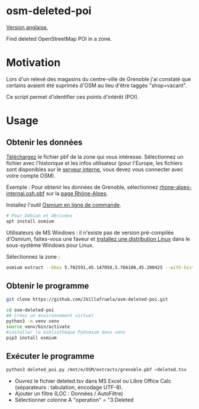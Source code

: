 
# osm-deleted-poi

[Version anglaise.](README.md)

Find deleted OpenStreetMap POI in a zone.

# Motivation

Lors d'un relevé des magasins du centre-ville de Grenoble j'ai constaté que certains avaient été suprimés d'OSM au lieu d'être taggés "shop=vacant".

Ce script permet d'identifier ces points d'intérêt (POI).

# Usage

## Obtenir les données

[Téléchargez](https://download.geofabrik.de/) le fichier pbf de la zone qui vous intéresse. Sélectionnez un fichier avec l'historique et les infos utilisateur (pour l'Europe, les fichiers sont disponibles sur le [serveur interne](https://osm-internal.download.geofabrik.de/), vous devez vous connecter avec votre compte OSM).

Exemple : Pour obtenir les données de Grenoble, sélectionnez [rhone-alpes-internal.osh.pbf](https://osm-internal.download.geofabrik.de/europe/france/rhone-alpes-internal.osh.pbf) sur la [page Rhône-Alpes](https://osm-internal.download.geofabrik.de/europe/france/rhone-alpes.html).   

Installez l'outil [Osmium en ligne de commande](https://osmcode.org/osmium-tool/). 

```bash
# Pour Debian et dérivées
apt install osmium 
```

Utilisateurs de MS Windows : il n'existe pas de version pré-compilée d'Osmium, faites-vous une faveur et [installez une distribution Linux](https://learn.microsoft.com/en-us/windows/wsl/install) dans le sous-système Windows pour Linux.

Sélectionnez la zone :

```bash
osmium extract --bbox 5.702591,45.147058,5.766106,45.200425 --with-history --overwrite -o grenoble.pbf  rhone-alpes-internal.osh.pbf
```

## Obtenir le programme

```bash
git clone https://github.com/JVillafruela/osm-deleted-poi.git

cd osm-deleted-poi
## Créez un environnement virtuel
python3 -m venv venv
source venv/bin/activate
#installer la bibliothèque PyOsmium dans venv
pip3 install osmium
```

## Exécuter le programme

```bash
python3 deleted_poi.py /mnt/e/OSM/extracts/grenoble.pbf >deleted.tsv
```

- Ouvrez le fichier deleted.tsv dans MS Excel ou Libre Office Calc (séparateurs : tabulation, encodage UTF-8). 
- Ajouter un filtre (LOC : Données / AutoFiltre) 
- Sélectionner colonne A "operation" = "3.Deleted


